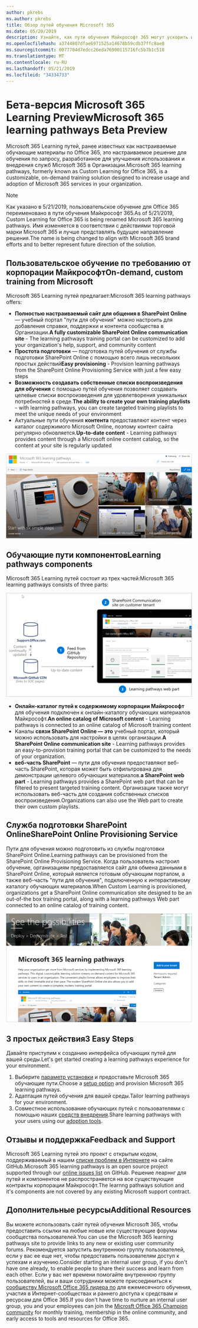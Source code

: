 ```yaml
---
author: pkrebs
ms.author: pkrebs
title: Обзор путей обучения Microsoft 365
ms.date: 05/20/2019
description: Узнайте, как пути обучения Майкрософт 365 могут ускорить использование и внедрение служб Microsoft 365 в вашей организации. Обучающие пути включают настраиваемую веб-часть SharePoint Online и современный сайт обучения для общения в SharePoint Online, который легко подготовить к работе с клиентом Microsoft 365.
ms.openlocfilehash: a3744807dfae6971525a14678b59cdb37ffc8ae8
ms.sourcegitcommit: 0077704d7edcc26eda76900115716fc5b7b1c518
ms.translationtype: MT
ms.contentlocale: ru-RU
ms.lasthandoff: 05/21/2019
ms.locfileid: "34334733"
---
```

# <a name="microsoft-365-learning-pathways-beta-preview"></a><span data-ttu-id="9e17c-104">Бета-версия Microsoft 365 Learning Preview</span><span class="sxs-lookup"><span data-stu-id="9e17c-104">Microsoft 365 learning pathways Beta Preview</span></span>
<span data-ttu-id="9e17c-105">Microsoft 365 Learning путей, ранее известных как настраиваемые обучающие материалы по Office 365, это настраиваемое решение для обучения по запросу, разработанное для улучшения использования и внедрения служб Microsoft 365 в Организации.</span><span class="sxs-lookup"><span data-stu-id="9e17c-105">Microsoft 365 learning pathways, formerly known as Custom Learning for Office 365, is a customizable, on-demand training solution designed to increase usage and adoption of Microsoft 365 services in your organization.</span></span>  

> [!NOTE]
> <span data-ttu-id="9e17c-106">Как указано в 5/21/2019, пользовательское обучение для Office 365 переименовано в пути обучения Майкрософт 365.</span><span class="sxs-lookup"><span data-stu-id="9e17c-106">As of 5/21/2019, Custom Learning for Office 365 is being renamed Microsoft 365 learning pathways.</span></span> <span data-ttu-id="9e17c-107">Имя изменяется в соответствии с действиями торговой марки Microsoft 365 и лучше представлять будущее направление решения.</span><span class="sxs-lookup"><span data-stu-id="9e17c-107">The name is being changed to align with Microsoft 365 brand efforts and to better represent future direction of the solution.</span></span>   

## <a name="on-demand-custom-training-from-microsoft"></a><span data-ttu-id="9e17c-108">Пользовательское обучение по требованию от корпорации Майкрософт</span><span class="sxs-lookup"><span data-stu-id="9e17c-108">On-demand, custom training from Microsoft</span></span>

<span data-ttu-id="9e17c-109">Microsoft 365 Learning путей предлагает:</span><span class="sxs-lookup"><span data-stu-id="9e17c-109">Microsoft 365 learning pathways offers:</span></span>

- <span data-ttu-id="9e17c-110">**Полностью настраиваемый сайт для общения в SharePoint Online** — учебный портал "пути для обучения" можно настроить для добавления справки, поддержки и контента сообщества в Организации.</span><span class="sxs-lookup"><span data-stu-id="9e17c-110">**A fully customizable SharePoint Online communication site** - The learning pathways training portal can be customized to add your organization's help, support, and community content</span></span>
- <span data-ttu-id="9e17c-111">**Простота подготовки** — подготовка путей обучения от службы подготовки SharePoint Online с помощью всего лишь нескольких простых действий</span><span class="sxs-lookup"><span data-stu-id="9e17c-111">**Easy provisioning** - Provision learning pathways from the SharePoint Online Provisioning Service with just a few easy steps</span></span>
- <span data-ttu-id="9e17c-112">**Возможность создавать собственные списки воспроизведения для обучения** с помощью путей обучения позволяет создавать целевые списки воспроизведения для удовлетворения уникальных потребностей в среде.</span><span class="sxs-lookup"><span data-stu-id="9e17c-112">**The ability to create your own training playlists** - with learning pathways, you can create targeted training playlists to meet the unique needs of your environment</span></span>
- <span data-ttu-id="9e17c-113">Актуальные пути обучения **контента** предоставляют контент через каталог содержимого Microsoft Online, поэтому контент сайта регулярно обновляется.</span><span class="sxs-lookup"><span data-stu-id="9e17c-113">**Up-to-date content** - Learning pathways provides content through a Microsoft online content catalog, so the content at your site is regularly updated</span></span>

![кг-интродуЦинг. png](media/cg-introducing.png)

## <a name="learning-pathways-components"></a><span data-ttu-id="9e17c-115">Обучающие пути компонентов</span><span class="sxs-lookup"><span data-stu-id="9e17c-115">Learning pathways components</span></span>
<span data-ttu-id="9e17c-116">Microsoft 365 Learning путей состоит из трех частей:</span><span class="sxs-lookup"><span data-stu-id="9e17c-116">Microsoft 365 learning pathways consists of three parts:</span></span> 

![кг-ховитворкс. png](media/cg-howitworks.png)

- <span data-ttu-id="9e17c-118">**Онлайн-каталог путей к содержимому корпорации Майкрософт** для обучения подключен к онлайн-каталогу обучающих материалов Майкрософт.</span><span class="sxs-lookup"><span data-stu-id="9e17c-118">**An online catalog of Microsoft content** - Learning pathways is connected to an online catalog of Microsoft training content</span></span>
- <span data-ttu-id="9e17c-119">Каналы **связи SharePoint Online — это** учебный портал, который можно использовать для настройки в целях организации.</span><span class="sxs-lookup"><span data-stu-id="9e17c-119">**A SharePoint Online communication site** - Learning pathways provides an easy-to-provision training portal that can be customized to the needs of your organization.</span></span>
- <span data-ttu-id="9e17c-120">**веб-часть SharePoint** — пути для обучения предоставляют веб-часть SharePoint, которая может быть отфильтрована для демонстрации целевого обучающих материалов.</span><span class="sxs-lookup"><span data-stu-id="9e17c-120">**a SharePoint web part** - Learning pathways provides a SharePoint web part that can be filtered to present targeted training content.</span></span> <span data-ttu-id="9e17c-121">Организации также могут использовать веб-часть для создания собственных списков воспроизведения.</span><span class="sxs-lookup"><span data-stu-id="9e17c-121">Organizations can also use the Web part to create their own custom playlists.</span></span>

## <a name="sharepoint-online-provisioning-service"></a><span data-ttu-id="9e17c-122">Служба подготовки SharePoint Online</span><span class="sxs-lookup"><span data-stu-id="9e17c-122">SharePoint Online Provisioning Service</span></span> 
<span data-ttu-id="9e17c-123">Пути для обучения можно подготовить из службы подготовки SharePoint Online.</span><span class="sxs-lookup"><span data-stu-id="9e17c-123">Learning pathways can be provisioned from the SharePoint Online Provisioning Service.</span></span> <span data-ttu-id="9e17c-124">Когда пользователь настроил обучение, организациям предоставляется сайт для обмена данными в SharePoint Online, который является готовым обучающим порталом, а также веб-часть "пути для обучения", подключенную к интерактивному каталогу обучающих материалов.</span><span class="sxs-lookup"><span data-stu-id="9e17c-124">When Custom Learning is provisioned, organizations get a SharePoint Online communication site designed to be an out-of-the box training portal, along with a learning pathways Web part connected to an online catalog of training content.</span></span> 

![кг-провисион. png](media/cg-provision.png)

## <a name="3-easy-steps"></a><span data-ttu-id="9e17c-126">3 простых действия</span><span class="sxs-lookup"><span data-stu-id="9e17c-126">3 Easy Steps</span></span>
<span data-ttu-id="9e17c-127">Давайте приступим к созданию интерфейса обучающих путей для вашей среды.</span><span class="sxs-lookup"><span data-stu-id="9e17c-127">Let's get started creating a learning pathways experience for your environment.</span></span>
1. <span data-ttu-id="9e17c-128">Выберите [параметр установки](custom_setupoptions.md) и предоставьте Microsoft 365 обучающие пути.</span><span class="sxs-lookup"><span data-stu-id="9e17c-128">Choose a [setup option](custom_setupoptions.md) and provision Microsoft 365 learning pathways.</span></span>  
2. <span data-ttu-id="9e17c-129">Адаптация путей обучения для вашей среды.</span><span class="sxs-lookup"><span data-stu-id="9e17c-129">Tailor learning pathways for your environment.</span></span>
3. <span data-ttu-id="9e17c-130">Совместное использование обучающих путей с пользователями с помощью наших [средств внедрения](driveadoption.md).</span><span class="sxs-lookup"><span data-stu-id="9e17c-130">Share learning pathways with your users using our [adoption tools](driveadoption.md).</span></span>

## <a name="feedback-and-support"></a><span data-ttu-id="9e17c-131">Отзывы и поддержка</span><span class="sxs-lookup"><span data-stu-id="9e17c-131">Feedback and Support</span></span>

<span data-ttu-id="9e17c-132">Microsoft 365 Learning путей это проект с открытым кодом, поддерживаемый в нашем [списке проблем в Интернете](https://aka.ms/CustomLearningHelp) на сайте GitHub.</span><span class="sxs-lookup"><span data-stu-id="9e17c-132">Microsoft 365 learning pathways is an open source project supported through our [online issues list](https://aka.ms/CustomLearningHelp) on GitHub.</span></span> <span data-ttu-id="9e17c-133">Решение леарннг для путей и компонентов не распространяется на все существующие контракты корпорации Майкрософт.</span><span class="sxs-lookup"><span data-stu-id="9e17c-133">The learnng pathways solution and it's components are not covered by any existing Microsoft support contract.</span></span>  

## <a name="additional-resources"></a><span data-ttu-id="9e17c-134">Дополнительные ресурсы</span><span class="sxs-lookup"><span data-stu-id="9e17c-134">Additional Resources</span></span>
<span data-ttu-id="9e17c-135">Вы можете использовать сайт путей обучения Microsoft 365, чтобы предоставить ссылки на любые новые или существующие форумы сообщества пользователей.</span><span class="sxs-lookup"><span data-stu-id="9e17c-135">You can use the Microsoft 365 learning pathways site to provide links to any new or existing user community forums.</span></span> <span data-ttu-id="9e17c-136">Рекомендуется запустить внутреннюю группу пользователей, если у вас ее еще нет, чтобы предоставить пользователям доступ к успехам и изучению.</span><span class="sxs-lookup"><span data-stu-id="9e17c-136">Consider starting an internal user group, if you don't have one already, to enable people to share their success and learn from each other.</span></span>  <span data-ttu-id="9e17c-137">Если у вас нет времени помогайте внутреннюю группу пользователей, вы и ваши сотрудники можете присоединиться к [сообществу Microsoft Office 365 лидера по](https://aka.ms/O365Champions) для ежемесячного обучения, участия в Интернет-сообществах и раннего доступа к средствам и ресурсам для Office 365.</span><span class="sxs-lookup"><span data-stu-id="9e17c-137">If you don't have time to nurture an internal user group, you and your employees can join the [Microsft Office 365 Champion community](https://aka.ms/O365Champions) for monthly training, membership in the online community, and early access to tools and resources for Office 365.</span></span>